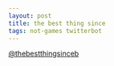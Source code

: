 ```yaml
---
layout: post
title: the best thing since
tags: not-games twitterbot
---
```

[@thebestthingsinceb](https://twitter.com/BestThingSinceB)
